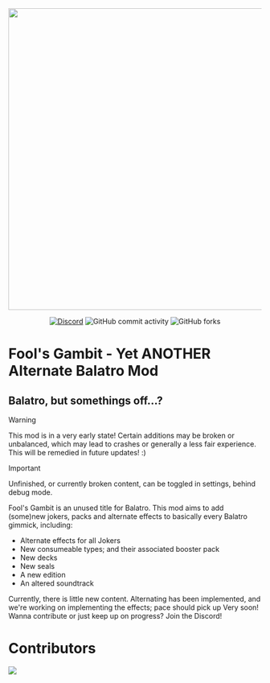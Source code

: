 <div align="center">
  
<img src="foolsgambitlogo.png" width="600">

  [![Discord](https://img.shields.io/discord/1333746061784649768?&logo=discord&label=discord)](https://discord.gg/m6Hm6KyQRz)
  ![GitHub commit activity](https://img.shields.io/github/commit-activity/w/jenkuuuuuu/Fools-Gambit)
  ![GitHub forks](https://img.shields.io/github/forks/jenkuuuuuu/Fools-Gambit)
</div>

# Fool's Gambit - Yet ANOTHER Alternate Balatro Mod
## Balatro, but somethings off...?

> [!WARNING]
> This mod is in a very early state! Certain additions may be broken or unbalanced, which may lead to crashes or generally a less fair experience. This will be remedied in future updates! :)

> [!IMPORTANT]
> Unfinished, or currently broken content, can be toggled in settings, behind debug mode. 

Fool's Gambit is an unused title for Balatro. This mod aims to add (some)new jokers, packs and alternate effects to basically every Balatro gimmick, including:
- Alternate effects for all Jokers
- New consumeable types; and their associated booster pack
- New decks
- New seals
- A new edition
- An altered soundtrack

Currently, there is little new content. Alternating has been implemented, and we're working on implementing the effects; pace should pick up Very soon! 
Wanna contribute or just keep up on progress? Join the Discord! 


# Contributors
<a href="https://github.com/jenkuuuuuu/Fools-Gambit/graphs/contributors">
  <img src="https://contrib.rocks/image?repo=jenkuuuuuu/Fools-Gambit" />
</a>
